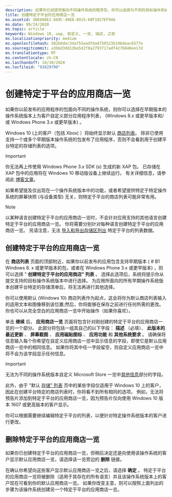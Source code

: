 ```yaml
---
description: 如果你已经提供面向不同操作系统的程序包，你可以选择为不同的目标操作系统自定义应用商店一览的各个部分。
title: 创建特定于平台的应用商店一览
ms.assetid: 5BE66BE2-669C-49E0-8915-60F1027EF94A
ms.date: 09/24/2020
ms.topic: article
keywords: Windows 10, uwp, 自定义, 一览, 描述, 之前
ms.localizationpriority: medium
ms.openlocfilehash: 582b6dec3daf55eadfda4758523b196deac6577e
ms.sourcegitcommit: a3bbd3dd13be5d2f8a2793717adf4276840ee17d
ms.translationtype: MT
ms.contentlocale: zh-CN
ms.lasthandoff: 10/30/2020
ms.locfileid: "93029790"
---
```

# <a name="create-platform-specific-store-listings"></a>创建特定于平台的应用商店一览


如果你以前发布的应用程序的包面向不同的操作系统，则你可以选择在早期版本的操作系统版本上为客户自定义部分应用程序列表， (Windows 8.x 或更早版本和/或 Windows Phone 3.x 或更早版本) 。 

Windows 10 (上的客户（包括 Xbox) ）将始终显示默认 [商店列表](create-app-store-listings.md)。 除非已使用支持一个或多个早期版本操作系统的包发布了应用程序，否则不会看到用于创建平台特定的存储列表的选项。 

> [!IMPORTANT]
> 你无法再上传使用 Windows Phone 3.x SDK (s) 生成的新 XAP 包。 已存储在 XAP 包中的应用将在 Windows 10 移动版设备上继续运行。 有关详细信息，请参阅此 [博客文章](https://blogs.windows.com/windowsdeveloper/2018/08/20/important-dates-regarding-apps-with-windows-phone-8-x-and-earlier-and-windows-8-8-1-packages-submitted-to-microsoft-store)。

如果希望提及仅出现在一个操作系统版本中的功能，或者希望提供特定于特定操作系统的屏幕快照 (与设备类型) 无关，则特定于平台的商店列表可能非常有用。

> [!NOTE]
> 以某种语言创建特定于平台的应用商店一览时，不会针对应用支持的其他语言创建特定于平台的应用商店一览。 你将需要分别针对每种语言创建特定于平台的应用商店一览。 另请注意，无法 [导入和导出存储区列出](import-and-export-store-listings.md) 特定于平台的列表数据。


## <a name="creating-a-platform-specific-store-listing"></a>创建特定于平台的应用商店一览

在 **商店列表** 页面的顶部附近，如果你以前发布的应用包含支持早期版本 ( # B1 Windows 8. x 或更早版本的包，或者在 Windows Phone 3.x 或更早版本) ，则可以选择 " **创建特定于平台的应用商店" 列表** 。 选择此选项后，系统将提示你从提交支持的目标操作系统版本中进行选择。 为应用所面向的所有早期操作系统版本创建平台特定的存储清单后，将无法再进行其他选择。

你可以使用默认 (Windows 10) 商店列表作为起点，这会将你为默认商店列表输入的适用文本和图像移到该位置;然后，你将能够在保存之前进行任何所需的更改。 你也可以从完全空白的应用商店一览中开始操作（如果你喜欢）。

单击 **继续** 后， **应用商店一览** 页面将包含针对刚创建的特定于平台的应用商店一览的一个部分。 此部分将包括一组其自己的以下字段： **描述** （必填）、 **此版本的最近更新** 、 **屏幕截图** 、 **应用磁贴图标** 、 **应用功能** 和 **其他系统要求** 。 请确保将信息输入每个你希望在自定义应用商店一览中显示信息的字段，即使它是默认应用商店一览中的相同信息。 如果你将其中任一字段留空，则自定义应用商店一览中将不会为该字段显示任何信息。

> [!IMPORTANT]
> 无法为不同的操作系统版本自定义 Microsoft Store 一览中[其他信息](create-app-store-listings.md#additional-information)部分的字段。
> 
> 此外，由于 "默认 [存储" 列表](create-app-store-listings.md) 页中的某些字段仅适用于 Windows 10 上的客户，因此在创建平台特定的商店列表时，你将看不到所有相同的选项。 例如，无法将预告片添加到特定于平台的应用商店一览，因为预告片仅向使用 Windows 10 版本 1607 或更高版本的客户显示。 

你可以根据需要继续编辑特定于平台的列表，以便针对特定操作系统版本的客户进行更改。


## <a name="removing-a-platform-specific-store-listing"></a>删除特定于平台的应用商店一览

如果你已创建特定于平台的应用商店一览，但稍后决定还是向使用该操作系统的客户显示默认应用商店一览，请选择该一览旁边的 **删除** 链接。

在确认你希望向这些客户显示默认应用商店一览之后，请选择 **确定** 。 特定于平台的应用商店一览将被删除（适用于其存在的所有语言）并且该操作系统版本上的客户现在可看到你的默认应用商店一览。 如果你改变主意，则可以按照上面列出的步骤为该操作系统创建另一个特定于平台的应用商店一览。
 

 




